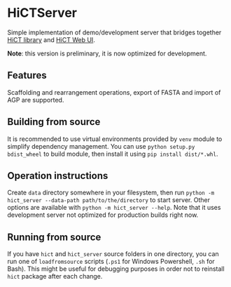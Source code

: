 # HiCTServer

Simple implementation of demo/development server that bridges together [HiCT library](https://github.com/ctlab/HiCT) and [HiCT Web UI](https://github.com/AxisAlexNT/HiCT_WebUI).

**Note**: this version is preliminary, it is now optimized for development.

## Features
Scaffolding and rearrangement operations, export of FASTA and import of AGP are supported.

## Building from source
It is recommended to use virtual environments provided by `venv` module to simplify dependency management.
You can use `python setup.py bdist_wheel` to build module, then install it using `pip install dist/*.whl`.

## Operation instructions
Create `data` directory somewhere in your filesystem, then run `python -m hict_server --data-path path/to/the/directory` to start server. Other options are available with `python -m hict_server --help`.
Note that it uses development server not optimized for production builds right now.

## Running from source
If you have `hict` and `hict_server` source folders in one directory, you can run one of `loadfromsource` scripts (`.ps1` for Windows Powershell, `.sh` for Bash). This might be useful for debugging purposes in order not to reinstall `hict` package after each change.
